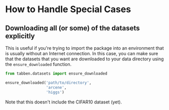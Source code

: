 # How to Handle Special Cases

## Downloading all (or some) of the datasets explicitly

This is useful if you're trying to import the package into an environment that is usually without an Internet connection. In this case, you can make sure that the datasets that you want are downloaded to your data directory using the `ensure_downloaded` function.

```python
from tabben.datasets import ensure_downloaded

ensure_downloaded('path/to/directory', 
                  'arcene', 
                  'higgs')
```

Note that this doesn't include the CIFAR10 dataset (yet).
